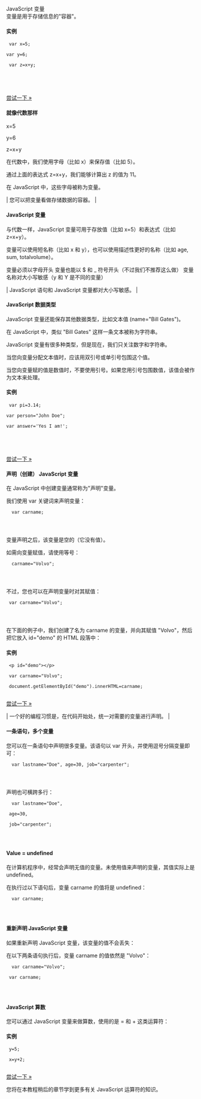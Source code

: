  JavaScript  变量  
变量是用于存储信息的"容器"。

  
#### 实例

 
```
 var x=5;

var y=6;

 var z=x+y;





```
 

[尝试一下 »](http://www.w3cschool.cc/try/try.php?filename=tryjs_data1) 

 



#### 就像代数那样

 x=5

 y=6

 z=x+y

 在代数中，我们使用字母（比如 x）来保存值（比如 5）。

 通过上面的表达式 z=x+y，我们能够计算出 z 的值为 11。

 在 JavaScript 中，这些字母被称为变量。 

 

|  您可以把变量看做存储数据的容器。 |





#### JavaScript 变量

 与代数一样，JavaScript 变量可用于存放值（比如 x=5）和表达式（比如 z=x+y）。

 变量可以使用短名称（比如 x 和 y），也可以使用描述性更好的名称（比如 age, sum, totalvolume）。

 
变量必须以字母开头
 变量也能以 $ 和 _ 符号开头（不过我们不推荐这么做）
 变量名称对大小写敏感（y 和 Y 是不同的变量）
 


|  JavaScript 语句和 JavaScript 变量都对大小写敏感。 |





#### JavaScript 数据类型

 JavaScript 变量还能保存其他数据类型，比如文本值 (name="Bill Gates")。

 在 JavaScript 中，类似 "Bill Gates" 这样一条文本被称为字符串。

 JavaScript 变量有很多种类型，但是现在，我们只关注数字和字符串。

 当您向变量分配文本值时，应该用双引号或单引号包围这个值。

 当您向变量赋的值是数值时，不要使用引号。如果您用引号包围数值，该值会被作为文本来处理。

  
#### 实例

 
```
 var pi=3.14;

var person="John Doe";

var answer='Yes I am!';





```
 

[尝试一下 »](http://www.w3cschool.cc/try/try.php?filename=tryjs_data2) 

 



#### 声明（创建） JavaScript 变量

 在 JavaScript 中创建变量通常称为"声明"变量。 

 我们使用 var 关键词来声明变量：

 
```
  var carname; 

 


```
 变量声明之后，该变量是空的（它没有值）。 

 如需向变量赋值，请使用等号：

 
```
  carname="Volvo"; 

 


```
 不过，您也可以在声明变量时对其赋值：

 
```
 var carname="Volvo";




```
 在下面的例子中，我们创建了名为 carname 的变量，并向其赋值 "Volvo"，然后把它放入 id="demo" 的 HTML 段落中： 

  
#### 实例

 
```
 <p id="demo"></p>

 var carname="Volvo";

 document.getElementById("demo").innerHTML=carname; 


```
 

[尝试一下 »](http://www.w3cschool.cc/try/try.php?filename=tryjs_variables1) 

 



| 一个好的编程习惯是，在代码开始处，统一对需要的变量进行声明。 |





#### 一条语句，多个变量

 您可以在一条语句中声明很多变量。该语句以 var 开头，并使用逗号分隔变量即可：

 
```
  var lastname="Doe", age=30, job="carpenter"; 

 


```
 声明也可横跨多行： 

 
```
  var lastname="Doe",

 age=30,

 job="carpenter"; 

 


```
 



#### Value = undefined

 在计算机程序中，经常会声明无值的变量。未使用值来声明的变量，其值实际上是 undefined。

 在执行过以下语句后，变量 carname 的值将是 undefined：

 
```
  var carname;

 


```
 



#### 重新声明 JavaScript 变量

 如果重新声明 JavaScript 变量，该变量的值不会丢失：

 在以下两条语句执行后，变量 carname 的值依然是 "Volvo"：

 
```
  var carname="Volvo"; 

 var carname;

 


```
 



#### JavaScript 算数

 您可以通过 JavaScript 变量来做算数，使用的是 = 和 + 这类运算符：

  
#### 实例

 
```
 y=5;

 x=y+2; 


```
 

[尝试一下 »](http://www.w3cschool.cc/try/try.php?filename=tryjs_oper_add) 

 您将在本教程稍后的章节学到更多有关 JavaScript 运算符的知识。

 

